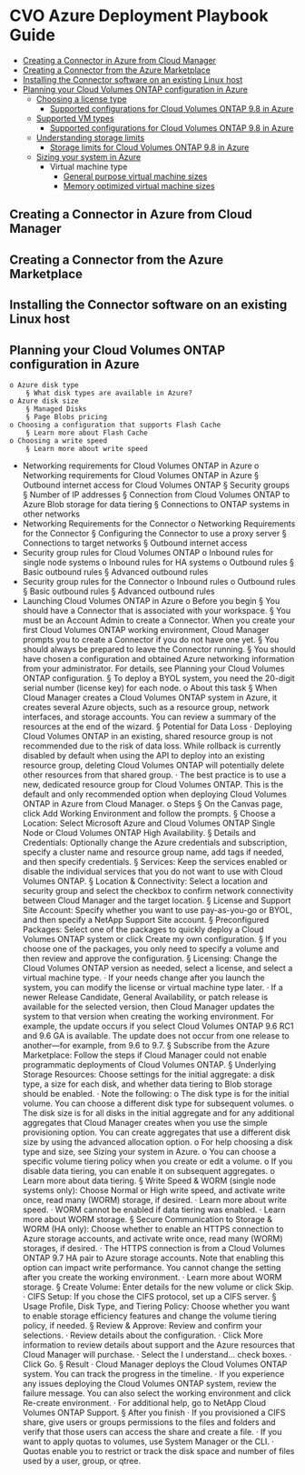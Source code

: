 # CVO Azure Deployment Playbook Guide

* [Creating a Connector in Azure from Cloud Manager](#creating-a-connector-in-azure-from-cloud-manager)
* [Creating a Connector from the Azure Marketplace](#Creating-a-Connector-from-the-Azure-Marketplace)
* [Installing the Connector software on an existing Linux host](#Installing-the-Connector-software-on-an-existing-Linux-host)
* [Planning your Cloud Volumes ONTAP configuration in Azure](#Planning-your-Cloud-Volumes-ONTAP-configuration-in-Azure)
	+ [Choosing a license type](#Choosing-a-license-type)
		+ [Supported configurations for Cloud Volumes ONTAP 9.8 in Azure](https://docs.netapp.com/us-en/cloud-volumes-ontap/reference_configs_azure_98.html)
	+ [Supported VM types](#Supported-VM-types) 
		+ [Supported configurations for Cloud Volumes ONTAP 9.8 in Azure](https://docs.netapp.com/us-en/cloud-volumes-ontap/reference_configs_azure_98.html)
	+ [Understanding storage limits](#Understanding-storage-limits) 
		+ [Storage limits for Cloud Volumes ONTAP 9.8 in Azure](https://docs.netapp.com/us-en/cloud-volumes-ontap/reference_limits_azure_98.html)
	+ [Sizing your system in Azure](#Sizing-your-system-in-Azure)
		+ Virtual machine type
			+ [General purpose virtual machine sizes](https://docs.microsoft.com/en-us/azure/virtual-machines/linux/sizes-general#dsv2-series)
			+ [Memory optimized virtual machine sizes](https://docs.microsoft.com/en-us/azure/virtual-machines/linux/sizes-memory#dsv2-series-11-15)
			
## Creating a Connector in Azure from Cloud Manager <a name="creating-a-connector-in-azure-from-cloud-manager"></a>



## Creating a Connector from the Azure Marketplace <a name="Creating-a-Connector-from-the-Azure-Marketplace"></a>



## Installing the Connector software on an existing Linux host <a name="Installing-the-Connector-software-on-an-existing-Linux-host"></a>



## Planning your Cloud Volumes ONTAP configuration in Azure <a name="Planning-your-Cloud-Volumes-ONTAP-configuration-in-Azure"></a>

	o Azure disk type
		§ What disk types are available in Azure? 
	o Azure disk size 
		§ Managed Disks
		§ Page Blobs pricing
	o Choosing a configuration that supports Flash Cache
		§ Learn more about Flash Cache
	o Choosing a write speed
		§ Learn more about write speed
- Networking requirements for Cloud Volumes ONTAP in Azure
	o Networking requirements for Cloud Volumes ONTAP in Azure 
		§ Outbound internet access for Cloud Volumes ONTAP
		§ Security groups
		§ Number of IP addresses
		§ Connection from Cloud Volumes ONTAP to Azure Blob storage for data tiering
		§ Connections to ONTAP systems in other networks
- Networking Requirements for the Connector
	o Networking Requirements for the Connector 
		§ Configuring the Connector to use a proxy server
		§ Connections to target networks
		§ Outbound internet access
- Security group rules for Cloud Volumes ONTAP
	o  Inbound rules for single node systems
	o Inbound rules for HA systems
	o Outbound rules
		§ Basic outbound rules
		§ Advanced outbound rules
- Security group rules for the Connector
	o Inbound rules
	o Outbound rules
		§ Basic outbound rules
		§ Advanced outbound rules
 
- Launching Cloud Volumes ONTAP in Azure
	o Before you begin
		§ You should have a Connector that is associated with your workspace.
		§ You must be an Account Admin to create a Connector. When you create your first Cloud Volumes ONTAP working environment, Cloud Manager prompts you to create a Connector if you do not have one yet.
		§ You should always be prepared to leave the Connector running.
		§ You should have chosen a configuration and obtained Azure networking information from your administrator. For details, see Planning your Cloud Volumes ONTAP configuration.
		§ To deploy a BYOL system, you need the 20-digit serial number (license key) for each node.
	o About this task
		§ When Cloud Manager creates a Cloud Volumes ONTAP system in Azure, it creates several Azure objects, such as a resource group, network interfaces, and storage accounts. You can review a summary of the resources at the end of the wizard.
		§ Potential for Data Loss
			· Deploying Cloud Volumes ONTAP in an existing, shared resource group is not recommended due to the risk of data loss. While rollback is currently disabled by default when using the API to deploy into an existing resource group, deleting Cloud Volumes ONTAP will potentially delete other resources from that shared group.
			· The best practice is to use a new, dedicated resource group for Cloud Volumes ONTAP. This is the default and only recommended option when deploying Cloud Volumes ONTAP in Azure from Cloud Manager.
	o Steps
		§ On the Canvas page, click Add Working Environment and follow the prompts.
		§ Choose a Location: Select Microsoft Azure and Cloud Volumes ONTAP Single Node or Cloud Volumes ONTAP High Availability.
		§ Details and Credentials: Optionally change the Azure credentials and subscription, specify a cluster name and resource group name, add tags if needed, and then specify credentials.
		§ Services: Keep the services enabled or disable the individual services that you do not want to use with Cloud Volumes ONTAP.
		§ Location & Connectivity: Select a location and security group and select the checkbox to confirm network connectivity between Cloud Manager and the target location.
		§ License and Support Site Account: Specify whether you want to use pay-as-you-go or BYOL, and then specify a NetApp Support Site account.
		§ Preconfigured Packages: Select one of the packages to quickly deploy a Cloud Volumes ONTAP system or click Create my own configuration.
		§ If you choose one of the packages, you only need to specify a volume and then review and approve the configuration.
		§ Licensing: Change the Cloud Volumes ONTAP version as needed, select a license, and select a virtual machine type.
			· If your needs change after you launch the system, you can modify the license or virtual machine type later.
			· If a newer Release Candidate, General Availability, or patch release is available for the selected version, then Cloud Manager updates the system to that version when creating the working environment. For example, the update occurs if you select Cloud Volumes ONTAP 9.6 RC1 and 9.6 GA is available. The update does not occur from one release to another—for example, from 9.6 to 9.7.
		§ Subscribe from the Azure Marketplace: Follow the steps if Cloud Manager could not enable programmatic deployments of Cloud Volumes ONTAP.
		§ Underlying Storage Resources: Choose settings for the initial aggregate: a disk type, a size for each disk, and whether data tiering to Blob storage should be enabled.
			· Note the following:
				o The disk type is for the initial volume. You can choose a different disk type for subsequent volumes.
				o The disk size is for all disks in the initial aggregate and for any additional aggregates that Cloud Manager creates when you use the simple provisioning option. You can create aggregates that use a different disk size by using the advanced allocation option.
				o For help choosing a disk type and size, see Sizing your system in Azure.
				o You can choose a specific volume tiering policy when you create or edit a volume.
				o If you disable data tiering, you can enable it on subsequent aggregates.
				o Learn more about data tiering.
		§ Write Speed & WORM (single node systems only): Choose Normal or High write speed, and activate write once, read many (WORM) storage, if desired.
			· Learn more about write speed.
			· WORM cannot be enabled if data tiering was enabled.
			· Learn more about WORM storage.
		§ Secure Communication to Storage & WORM (HA only): Choose whether to enable an HTTPS connection to Azure storage accounts, and activate write once, read many (WORM) storages, if desired.
			· The HTTPS connection is from a Cloud Volumes ONTAP 9.7 HA pair to Azure storage accounts. Note that enabling this option can impact write performance. You cannot change the setting after you create the working environment.
			· Learn more about WORM storage.
		§ Create Volume: Enter details for the new volume or click Skip.
			· CIFS Setup: If you chose the CIFS protocol, set up a CIFS server.
		§ Usage Profile, Disk Type, and Tiering Policy: Choose whether you want to enable storage efficiency features and change the volume tiering policy, if needed.
		§ Review & Approve: Review and confirm your selections.
			· Review details about the configuration.
			· Click More information to review details about support and the Azure resources that Cloud Manager will purchase.
			· Select the I understand… check boxes.
			· Click Go.
		§ Result
			· Cloud Manager deploys the Cloud Volumes ONTAP system. You can track the progress in the timeline.
			· If you experience any issues deploying the Cloud Volumes ONTAP system, review the failure message. You can also select the working environment and click Re-create environment.
			· For additional help, go to NetApp Cloud Volumes ONTAP Support.
		§ After you finish
			· If you provisioned a CIFS share, give users or groups permissions to the files and folders and verify that those users can access the share and create a file.
			· If you want to apply quotas to volumes, use System Manager or the CLI.
			· Quotas enable you to restrict or track the disk space and number of files used by a user, group, or qtree.
